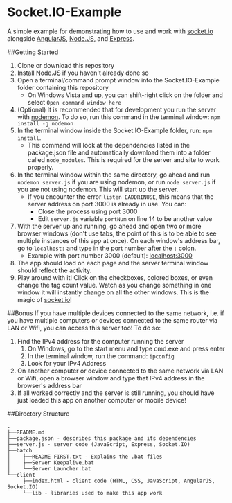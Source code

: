 Socket.IO-Example
=================
A simple example for demonstrating how to use and work with [socket.io](http://socket.io) alongside [AngularJS](http://angularjs.org/), [Node.JS](http://nodejs.org/), and [Express](http://expressjs.com/). 

##Getting Started
1. Clone or download this repository
2. Install [Node.JS](http://nodejs.org/) if you haven't already done so
3. Open a terminal/command prompt window into the Socket.IO-Example folder containing this repository
	- On Windows Vista and up, you can shift-right click on the folder and select `Open command window here`
4. (Optional) It is recommended that for development you run the server with [nodemon](http://nodemon.io/). To do so, run this command in the terminal window: `npm install -g nodemon`
5. In the terminal window inside the Socket.IO-Example folder, run: `npm install`. 
	- This command will look at the dependencies listed in the package.json file and automatically download them into a folder called `node_modules`. This is required for the server and site to work properly. 
6. In the terminal window within the same directory, go ahead and run `nodemon server.js` if you are using nodemon, or run `node server.js` if you are not using nodemon. This will start up the server.
	- If you encounter the error `listen EADDRINUSE`, this means that the server address on port 3000 is already in use. You can:
		- Close the process using port 3000
		- Edit `server.js` variable `portNum` on line 14 to be another value
7. With the server up and running, go ahead and open two or more browser windows (don't use tabs, the point of this is to be able to see multiple instances of this app at once). On each window's address bar, go to `localhost:` and type in the port number after the `:` colon.
	- Example with port number 3000 (default): [localhost:3000](http://localhost:3000)
8. The app should load on each page and the server terminal window should reflect the activity. 
9. Play around with it! Click on the checkboxes, colored boxes, or even change the tag count value. Watch as you change something in one window it will instantly change on all the other windows. This is the magic of [socket.io](http://socket.io)!

##Bonus
If you have multiple devices connected to the same network, i.e. if you have multiple computers or devices connected to the same router via LAN or Wifi, you can access this server too! To do so: 

1. Find the IPv4 address for the computer running the server
	1. On Windows, go to the start menu and type cmd.exe and press enter
	2. In the terminal window, run the command: `ipconfig`
	3. Look for your IPv4 Address
2. On another computer or device connected to the same network via LAN or Wifi, open a browser window and type that IPv4 address in the browser's address bar
3. If all worked correctly and the server is still running, you should have just loaded this app on another computer or mobile device! 

##Directory Structure

    .
    ├──README.md
    ├──package.json - describes this package and its dependencies
    ├──server.js - server code (JavaScript, Express, Socket.IO)
    ├──batch
    │    ├──README FIRST.txt - Explains the .bat files
    │    ├──Server Keepalive.bat
    │    └──Server Launcher.bat
    └──client
         ├──index.html - client code (HTML, CSS, JavaScript, AngularJS, Socket.IO)
         └──lib - libraries used to make this app work
